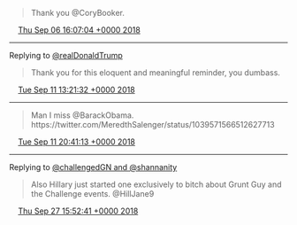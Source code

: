> Thank you @CoryBooker\.

<img src="../../media/tweet.ico" width="12" /> [Thu Sep 06 16:07:04 +0000 2018](https://twitter.com/timwasson/status/1037733934052859904)

----

Replying to [@realDonaldTrump](https://twitter.com/realDonaldTrump/status/1039498334594052096)

> Thank you for this eloquent and meaningful reminder, you dumbass\.

<img src="../../media/tweet.ico" width="12" /> [Tue Sep 11 13:21:32 +0000 2018](https://twitter.com/timwasson/status/1039504213661937665)

----

> Man I miss @BarackObama\. https://twitter\.com/MeredthSalenger/status/1039571566512627713

<img src="../../media/tweet.ico" width="12" /> [Tue Sep 11 20:41:13 +0000 2018](https://twitter.com/timwasson/status/1039614864497487874)

----

Replying to [@challengedGN and @shannanity](https://twitter.com/challengedGN/status/1045340136890912774)

> Also Hillary just started one exclusively to bitch about Grunt Guy and the Challenge events\. @HillJane9

<img src="../../media/tweet.ico" width="12" /> [Thu Sep 27 15:52:41 +0000 2018](https://twitter.com/timwasson/status/1045340459013459969)